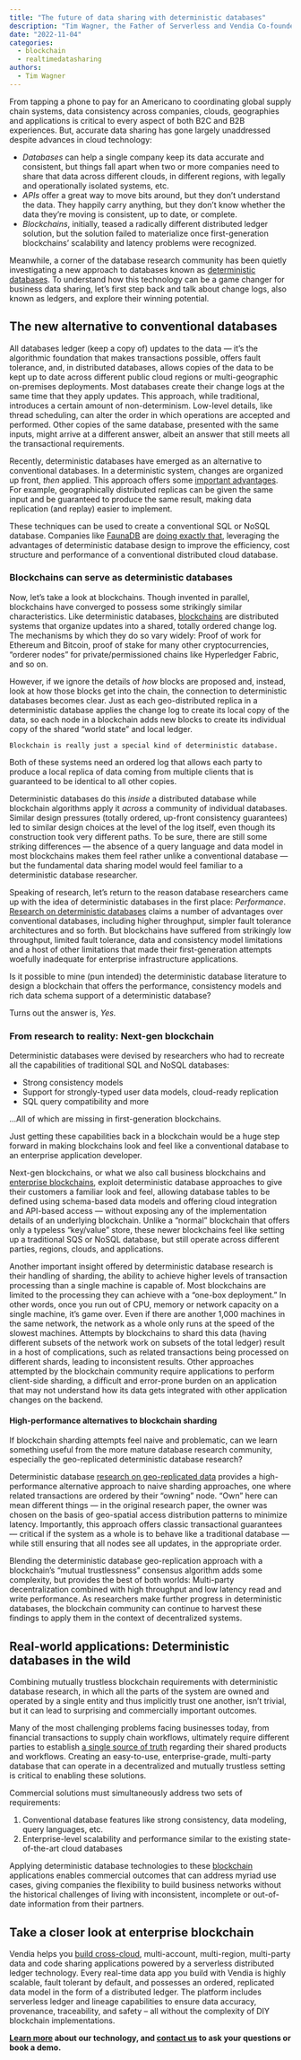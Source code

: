 ```yaml
---
title: "The future of data sharing with deterministic databases"
description: "Tim Wagner, the Father of Serverless and Vendia Co-founder explores how database and blockchain research are revolutionizing business data sharing."
date: "2022-11-04"
categories:
  - blockchain
  - realtimedatasharing
authors:
  - Tim Wagner
---
```


From tapping a phone to pay for an Americano to coordinating global supply chain systems, data consistency across companies, clouds, geographies and applications is critical to every aspect of both B2C and B2B experiences. But, accurate data sharing has gone largely unaddressed despite advances in cloud technology:



* _Databases_ can help a single company keep its data accurate and consistent, but things fall apart when two or more companies need to share that data across different clouds, in different regions, with legally and operationally isolated systems, etc.
* _APIs_ offer a great way to move bits around, but they don’t understand the data. They happily carry anything, but they don’t know whether the data they’re moving is consistent, up to date, or complete. 
* _Blockchains_, initially, teased a radically different distributed ledger solution, but the solution failed to materialize once first-generation blockchains’ scalability and latency problems were recognized.

Meanwhile, a corner of the database research community has been quietly investigating a new approach to databases known as [deterministic databases](https://cacm.acm.org/magazines/2018/9/230601-an-overview-of-deterministic-database-systems/fulltext). To understand how this technology can be a game changer for business data sharing, let’s first step back and talk about change logs, also known as ledgers, and explore their winning potential.


## The new alternative to conventional databases

All databases ledger (keep a copy of) updates to the data — it’s the algorithmic foundation that makes transactions possible, offers fault tolerance, and, in distributed databases, allows copies of the data to be kept up to date across different public cloud regions or multi-geographic on-premises deployments. Most databases create their change logs at the same time that they apply updates. This approach, while traditional, introduces a certain amount of non-determinism. Low-level details, like thread scheduling, can alter the order in which operations are accepted and performed. Other copies of the same database, presented with the same inputs, might arrive at a different answer, albeit an answer that still meets all the transactional requirements.

Recently, deterministic databases have emerged as an alternative to conventional databases. In a deterministic system, changes are organized up front, _then_ applied. This approach offers some [important advantages](https://www.cs.umd.edu/~abadi/papers/abadi-cacm2018.pdf). For example, geographically distributed replicas can be given the same input and be guaranteed to produce the same result, making data replication (and replay) easier to implement.

These techniques can be used to create a conventional SQL or NoSQL database. Companies like [FaunaDB](https://fauna.com/) are [doing exactly that](https://fauna.com/blog/consistency-without-clocks-faunadb-transaction-protocol), leveraging the advantages of deterministic database design to improve the efficiency, cost structure and performance of a conventional distributed cloud database.


### Blockchains can serve as deterministic databases

Now, let’s take a look at blockchains. Though invented in parallel, blockchains have converged to possess some strikingly similar characteristics. Like deterministic databases, [blockchains](https://vendia.com/blockchain) are distributed systems that organize updates into a shared, totally ordered change log. The mechanisms by which they do so vary widely: Proof of work for Ethereum and Bitcoin, proof of stake for many other cryptocurrencies, “orderer nodes” for private/permissioned chains like Hyperledger Fabric, and so on. 

However, if we ignore the details of _how_ blocks are proposed and, instead, look at how those blocks get into the chain, the connection to deterministic databases becomes clear. Just as each geo-distributed replica in a deterministic database applies the change log to create its local copy of the data, so each node in a blockchain adds new blocks to create its individual copy of the shared “world state” and local ledger. 


    Blockchain is really just a special kind of deterministic database.

Both of these systems need an ordered log that allows each party to produce a local replica of data coming from multiple clients that is guaranteed to be identical to all other copies. 

Deterministic databases do this _inside_ a distributed database while blockchain algorithms apply it _across_ a community of individual databases. Similar design pressures (totally ordered, up-front consistency guarantees) led to similar design choices at the level of the log itself, even though its construction took very different paths. To be sure, there are still some striking differences — the absence of a query language and data model in most blockchains makes them feel rather unlike a conventional database — but the fundamental data sharing model would feel familiar to a deterministic database researcher.

Speaking of research, let’s return to the reason database researchers came up with the idea of deterministic databases in the first place: _Performance_. [Research on deterministic databases](https://cs.yale.edu/homes/thomson/publications/calvin-sigmod12.pdf) claims a number of advantages over conventional databases, including higher throughput, simpler fault tolerance architectures and so forth. But blockchains have suffered from strikingly low throughput, limited fault tolerance, data and consistency model limitations and a host of other limitations that made their first-generation attempts woefully inadequate for enterprise infrastructure applications.

Is it possible to mine (pun intended) the deterministic database literature to design a blockchain that offers the performance, consistency models and rich data schema support of a deterministic database? 

Turns out the answer is, _Yes._


### From research to reality: Next-gen blockchain

Deterministic databases were devised by researchers who had to recreate all the capabilities of traditional SQL and NoSQL databases: 



* Strong consistency models
* Support for strongly-typed user data models, cloud-ready replication
* SQL query compatibility and more

…All of which are missing in first-generation blockchains.

Just getting these capabilities back in a blockchain would be a huge step forward in making blockchains look and feel like a conventional database to an enterprise application developer.

Next-gen blockchains, or what we also call business blockchains and [enterprise blockchains](https://www.vendia.com/blog/13-features-you-need-to-evaluate-an-enterprise-blockchain-platform), exploit deterministic database approaches to give their customers a familiar look and feel, allowing database tables to be defined using schema-based data models and offering cloud integration and API-based access — without exposing any of the implementation details of an underlying blockchain. Unlike a “normal” blockchain that offers only a typeless “key/value” store, these newer blockchains feel like setting up a traditional SQS or NoSQL database, but still operate across different parties, regions, clouds, and applications.

Another important insight offered by deterministic database research is their handling of sharding, the ability to achieve higher levels of transaction processing than a single machine is capable of. Most blockchains are limited to the processing they can achieve with a “one-box deployment.” In other words, once you run out of CPU, memory or network capacity on a single machine, it’s game over. Even if there are another 1,000 machines in the same network, the network as a whole only runs at the speed of the slowest machines. Attempts by blockchains to shard this data (having different subsets of the network work on subsets of the total ledger) result in a host of complications, such as related transactions being processed on different shards, leading to inconsistent results. Other approaches attempted by the blockchain community require applications to perform client-side sharding, a difficult and error-prone burden on an application that may not understand how its data gets integrated with other application changes on the backend.


#### High-performance alternatives to blockchain sharding

If blockchain sharding attempts feel naive and problematic, can we learn something useful from the more mature database research community, especially the geo-replicated deterministic database research?

Deterministic database [research on geo-replicated data](http://www.cs.umd.edu/~abadi/papers/1154-Abadi.pdf) provides a high-performance alternative approach to naive sharding approaches, one where related transactions are ordered by their “owning” node. “Own” here can mean different things — in the original research paper, the owner was chosen on the basis of geo-spatial access distribution patterns to minimize latency. Importantly, this approach offers classic transactional guarantees — critical if the system as a whole is to behave like a traditional database — while still ensuring that all nodes see all updates, in the appropriate order. 

Blending the deterministic database geo-replication approach with a blockchain’s “mutual trustlessness” consensus algorithm adds some complexity, but provides the best of both worlds: Multi-party decentralization combined with high throughput and low latency read and write performance. As researchers make further progress in deterministic databases, the blockchain community can continue to harvest these findings to apply them in the context of decentralized systems.


## Real-world applications: Deterministic databases in the wild

Combining mutually trustless blockchain requirements with deterministic database research, in which all the parts of the system are owned and operated by a single entity and thus implicitly trust one another, isn’t trivial, but it can lead to surprising and commercially important outcomes.

Many of the most challenging problems facing businesses today, from financial transactions to supply chain workflows, ultimately require different parties to establish [a single source of truth](https://www.vendia.com/blog/real-time-everything) regarding their shared products and workflows. Creating an easy-to-use, enterprise-grade, multi-party database that can operate in a decentralized and mutually trustless setting is critical to enabling these solutions.

Commercial solutions must simultaneously address two sets of requirements:



1. Conventional database features like strong consistency, data modeling, query languages, etc. 
2. Enterprise-level scalability and performance similar to the existing state-of-the-art cloud databases

Applying deterministic database technologies to these [blockchain](https://www.vendia.net/blockchain) applications</span> enables commercial outcomes that can address myriad use cases, giving companies the flexibility to build business networks without the historical challenges of living with inconsistent, incomplete or out-of-date information from their partners.


## Take a closer look at enterprise blockchain

Vendia helps you [build cross-cloud](https://www.vendia.com/blog/why-blockchains-databases-api-cannot-standalone-as-it-solutions), multi-account, multi-region, multi-party data and code sharing applications powered by a serverless distributed ledger technology. Every real-time data app you build with Vendia is highly scalable, fault tolerant by default, and possesses an ordered, replicated data model in the form of a distributed ledger. The platform includes serverless ledger and lineage capabilities to ensure data accuracy, provenance, traceability, and safety – all without the complexity of DIY blockchain implementations.

**[Learn more](https://www.vendia.com/product) about our technology, and [contact us](https://meetings.hubspot.com/tim-zonca/contact-an-expert) to ask your questions or book a demo.**


